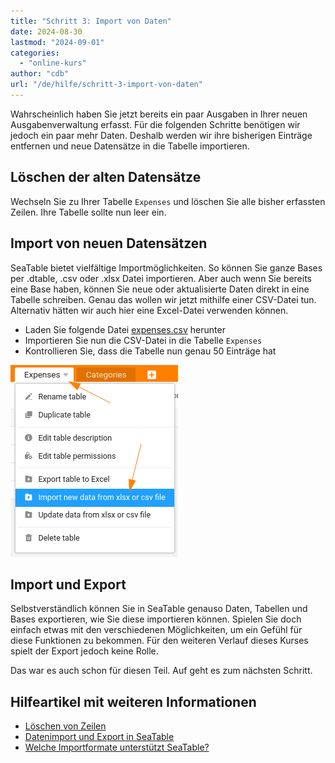 ```yaml
---
title: "Schritt 3: Import von Daten"
date: 2024-08-30
lastmod: "2024-09-01"
categories: 
  - "online-kurs"
author: "cdb"
url: "/de/hilfe/schritt-3-import-von-daten"
---
```


Wahrscheinlich haben Sie jetzt bereits ein paar Ausgaben in Ihrer neuen Ausgabenverwaltung erfasst. Für die folgenden Schritte benötigen wir jedoch ein paar mehr Daten. Deshalb werden wir ihre bisherigen Einträge entfernen und neue Datensätze in die Tabelle importieren.

## Löschen der alten Datensätze

Wechseln Sie zu Ihrer Tabelle `Expenses` und löschen Sie alle bisher erfassten Zeilen. Ihre Tabelle sollte nun leer ein.

## Import von neuen Datensätzen

SeaTable bietet vielfältige Importmöglichkeiten. So können Sie ganze Bases per .dtable, .csv oder .xlsx Datei importieren. Aber auch wenn Sie bereits eine Base haben, können Sie neue oder aktualisierte Daten direkt in eine Tabelle schreiben. Genau das wollen wir jetzt mithilfe einer CSV-Datei tun. Alternativ hätten wir auch hier eine Excel-Datei verwenden können.

- Laden Sie folgende Datei [expenses.csv](https://seatable.io/wp-content/uploads/2024/08/expenses.csv) herunter
- Importieren Sie nun die CSV-Datei in die Tabelle `Expenses`
- Kontrollieren Sie, dass die Tabelle nun genau 50 Einträge hat

![](images/level1-import-csv.png)

## Import und Export

Selbstverständlich können Sie in SeaTable genauso Daten, Tabellen und Bases exportieren, wie Sie diese importieren können. Spielen Sie doch einfach etwas mit den verschiedenen Möglichkeiten, um ein Gefühl für diese Funktionen zu bekommen. Für den weiteren Verlauf dieses Kurses spielt der Export jedoch keine Rolle.

Das war es auch schon für diesen Teil. Auf geht es zum nächsten Schritt.

## Hilfeartikel mit weiteren Informationen

- [Löschen von Zeilen](https://seatable.io/docs/arbeiten-mit-zeilen/das-loeschen-von-zeilen/)
- [Datenimport und Export in SeaTable](https://seatable.io/docs/import-von-daten/datenimport-und-export/)
- [Welche Importformate unterstützt SeaTable?](https://seatable.io/docs/import-von-daten/welche-import-formate-unterstuetzt-seatable/)
